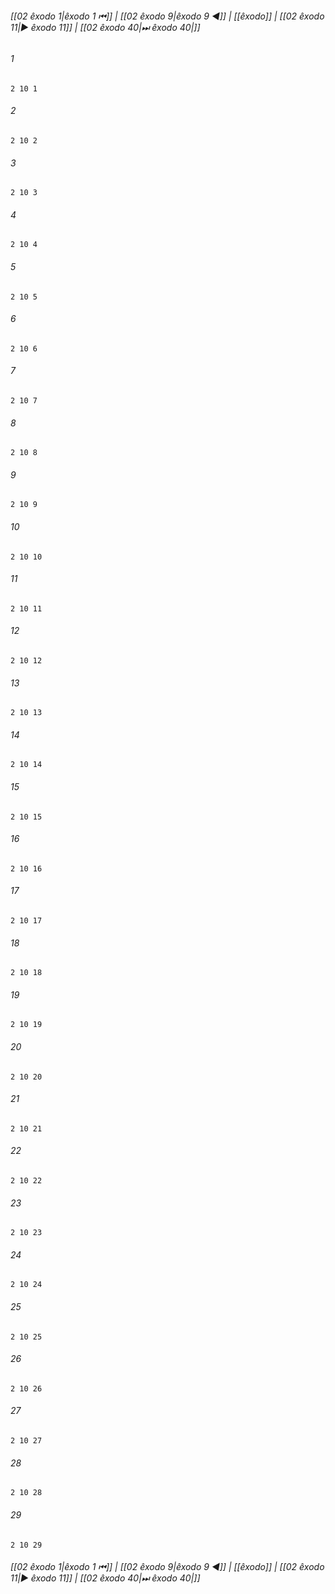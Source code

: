 
###### [[02 êxodo 1|êxodo 1 ⏮]] | [[02 êxodo 9|êxodo 9 ◀]] | [[êxodo]] | [[02 êxodo 11|▶ êxodo 11]] | [[02 êxodo 40|⏭ êxodo 40|]]

###### 1
``` verse
2 10 1 
```
###### 2
``` verse
2 10 2 
```
###### 3
``` verse
2 10 3 
```
###### 4
``` verse
2 10 4 
```
###### 5
``` verse
2 10 5 
```
###### 6
``` verse
2 10 6 
```
###### 7
``` verse
2 10 7 
```
###### 8
``` verse
2 10 8 
```
###### 9
``` verse
2 10 9 
```
###### 10
``` verse
2 10 10 
```
###### 11
``` verse
2 10 11 
```
###### 12
``` verse
2 10 12 
```
###### 13
``` verse
2 10 13 
```
###### 14
``` verse
2 10 14 
```
###### 15
``` verse
2 10 15 
```
###### 16
``` verse
2 10 16 
```
###### 17
``` verse
2 10 17 
```
###### 18
``` verse
2 10 18 
```
###### 19
``` verse
2 10 19 
```
###### 20
``` verse
2 10 20 
```
###### 21
``` verse
2 10 21 
```
###### 22
``` verse
2 10 22 
```
###### 23
``` verse
2 10 23 
```
###### 24
``` verse
2 10 24 
```
###### 25
``` verse
2 10 25 
```
###### 26
``` verse
2 10 26 
```
###### 27
``` verse
2 10 27 
```
###### 28
``` verse
2 10 28 
```
###### 29
``` verse
2 10 29 
```

###### [[02 êxodo 1|êxodo 1 ⏮]] | [[02 êxodo 9|êxodo 9 ◀]] | [[êxodo]] | [[02 êxodo 11|▶ êxodo 11]] | [[02 êxodo 40|⏭ êxodo 40|]]

